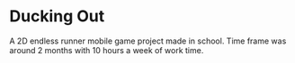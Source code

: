 # Ducking Out

A 2D endless runner mobile game project made in school. Time frame was around 2 months with 10 hours a week of work time.